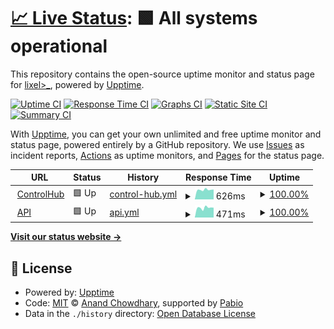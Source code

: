 # [📈 Live Status](https://www.status.control-hub.org): <!--live status--> **🟩 All systems operational**

This repository contains the open-source uptime monitor and status page for [lixel>\_](https://www.status.control-hub.org), powered by [Upptime](https://github.com/upptime/upptime).

[![Uptime CI](https://github.com/lixelv/controlhub-status/workflows/Uptime%20CI/badge.svg)](https://github.com/lixelv/controlhub-status/actions?query=workflow%3A%22Uptime+CI%22)
[![Response Time CI](https://github.com/lixelv/controlhub-status/workflows/Response%20Time%20CI/badge.svg)](https://github.com/lixelv/controlhub-status/actions?query=workflow%3A%22Response+Time+CI%22)
[![Graphs CI](https://github.com/lixelv/controlhub-status/workflows/Graphs%20CI/badge.svg)](https://github.com/lixelv/controlhub-status/actions?query=workflow%3A%22Graphs+CI%22)
[![Static Site CI](https://github.com/lixelv/controlhub-status/workflows/Static%20Site%20CI/badge.svg)](https://github.com/lixelv/controlhub-status/actions?query=workflow%3A%22Static+Site+CI%22)
[![Summary CI](https://github.com/lixelv/controlhub-status/workflows/Summary%20CI/badge.svg)](https://github.com/lixelv/controlhub-status/actions?query=workflow%3A%22Summary+CI%22)

With [Upptime](https://upptime.js.org), you can get your own unlimited and free uptime monitor and status page, powered entirely by a GitHub repository. We use [Issues](https://github.com/lixelv/controlhub-status/issues) as incident reports, [Actions](https://github.com/lixelv/controlhub-status/actions) as uptime monitors, and [Pages](https://www.status.control-hub.org) for the status page.

<!--start: status pages-->
<!-- This summary is generated by Upptime (https://github.com/upptime/upptime) -->
<!-- Do not edit this manually, your changes will be overwritten -->
<!-- prettier-ignore -->
| URL | Status | History | Response Time | Uptime |
| --- | ------ | ------- | ------------- | ------ |
| <img alt="" src="https://icons.duckduckgo.com/ip3/control-hub.org.ico" height="13"> [ControlHub](https://control-hub.org) | 🟩 Up | [control-hub.yml](https://github.com/lixelv/controlhub-status/commits/HEAD/history/control-hub.yml) | <details><summary><img alt="Response time graph" src="./graphs/control-hub/response-time-week.png" height="20"> 626ms</summary><br><a href="https://www.status.control-hub.org/history/control-hub"><img alt="Response time 1103" src="https://img.shields.io/endpoint?url=https%3A%2F%2Fraw.githubusercontent.com%2Flixelv%2Fcontrolhub-status%2FHEAD%2Fapi%2Fcontrol-hub%2Fresponse-time.json"></a><br><a href="https://www.status.control-hub.org/history/control-hub"><img alt="24-hour response time 743" src="https://img.shields.io/endpoint?url=https%3A%2F%2Fraw.githubusercontent.com%2Flixelv%2Fcontrolhub-status%2FHEAD%2Fapi%2Fcontrol-hub%2Fresponse-time-day.json"></a><br><a href="https://www.status.control-hub.org/history/control-hub"><img alt="7-day response time 626" src="https://img.shields.io/endpoint?url=https%3A%2F%2Fraw.githubusercontent.com%2Flixelv%2Fcontrolhub-status%2FHEAD%2Fapi%2Fcontrol-hub%2Fresponse-time-week.json"></a><br><a href="https://www.status.control-hub.org/history/control-hub"><img alt="30-day response time 666" src="https://img.shields.io/endpoint?url=https%3A%2F%2Fraw.githubusercontent.com%2Flixelv%2Fcontrolhub-status%2FHEAD%2Fapi%2Fcontrol-hub%2Fresponse-time-month.json"></a><br><a href="https://www.status.control-hub.org/history/control-hub"><img alt="1-year response time 1103" src="https://img.shields.io/endpoint?url=https%3A%2F%2Fraw.githubusercontent.com%2Flixelv%2Fcontrolhub-status%2FHEAD%2Fapi%2Fcontrol-hub%2Fresponse-time-year.json"></a></details> | <details><summary><a href="https://www.status.control-hub.org/history/control-hub">100.00%</a></summary><a href="https://www.status.control-hub.org/history/control-hub"><img alt="All-time uptime 99.98%" src="https://img.shields.io/endpoint?url=https%3A%2F%2Fraw.githubusercontent.com%2Flixelv%2Fcontrolhub-status%2FHEAD%2Fapi%2Fcontrol-hub%2Fuptime.json"></a><br><a href="https://www.status.control-hub.org/history/control-hub"><img alt="24-hour uptime 100.00%" src="https://img.shields.io/endpoint?url=https%3A%2F%2Fraw.githubusercontent.com%2Flixelv%2Fcontrolhub-status%2FHEAD%2Fapi%2Fcontrol-hub%2Fuptime-day.json"></a><br><a href="https://www.status.control-hub.org/history/control-hub"><img alt="7-day uptime 100.00%" src="https://img.shields.io/endpoint?url=https%3A%2F%2Fraw.githubusercontent.com%2Flixelv%2Fcontrolhub-status%2FHEAD%2Fapi%2Fcontrol-hub%2Fuptime-week.json"></a><br><a href="https://www.status.control-hub.org/history/control-hub"><img alt="30-day uptime 100.00%" src="https://img.shields.io/endpoint?url=https%3A%2F%2Fraw.githubusercontent.com%2Flixelv%2Fcontrolhub-status%2FHEAD%2Fapi%2Fcontrol-hub%2Fuptime-month.json"></a><br><a href="https://www.status.control-hub.org/history/control-hub"><img alt="1-year uptime 99.98%" src="https://img.shields.io/endpoint?url=https%3A%2F%2Fraw.githubusercontent.com%2Flixelv%2Fcontrolhub-status%2FHEAD%2Fapi%2Fcontrol-hub%2Fuptime-year.json"></a></details>
| <img alt="" src="https://icons.duckduckgo.com/ip3/pb.control-hub.org.ico" height="13"> [API](https://pb.control-hub.org/_/) | 🟩 Up | [api.yml](https://github.com/lixelv/controlhub-status/commits/HEAD/history/api.yml) | <details><summary><img alt="Response time graph" src="./graphs/api/response-time-week.png" height="20"> 471ms</summary><br><a href="https://www.status.control-hub.org/history/api"><img alt="Response time 519" src="https://img.shields.io/endpoint?url=https%3A%2F%2Fraw.githubusercontent.com%2Flixelv%2Fcontrolhub-status%2FHEAD%2Fapi%2Fapi%2Fresponse-time.json"></a><br><a href="https://www.status.control-hub.org/history/api"><img alt="24-hour response time 558" src="https://img.shields.io/endpoint?url=https%3A%2F%2Fraw.githubusercontent.com%2Flixelv%2Fcontrolhub-status%2FHEAD%2Fapi%2Fapi%2Fresponse-time-day.json"></a><br><a href="https://www.status.control-hub.org/history/api"><img alt="7-day response time 471" src="https://img.shields.io/endpoint?url=https%3A%2F%2Fraw.githubusercontent.com%2Flixelv%2Fcontrolhub-status%2FHEAD%2Fapi%2Fapi%2Fresponse-time-week.json"></a><br><a href="https://www.status.control-hub.org/history/api"><img alt="30-day response time 517" src="https://img.shields.io/endpoint?url=https%3A%2F%2Fraw.githubusercontent.com%2Flixelv%2Fcontrolhub-status%2FHEAD%2Fapi%2Fapi%2Fresponse-time-month.json"></a><br><a href="https://www.status.control-hub.org/history/api"><img alt="1-year response time 519" src="https://img.shields.io/endpoint?url=https%3A%2F%2Fraw.githubusercontent.com%2Flixelv%2Fcontrolhub-status%2FHEAD%2Fapi%2Fapi%2Fresponse-time-year.json"></a></details> | <details><summary><a href="https://www.status.control-hub.org/history/api">100.00%</a></summary><a href="https://www.status.control-hub.org/history/api"><img alt="All-time uptime 99.99%" src="https://img.shields.io/endpoint?url=https%3A%2F%2Fraw.githubusercontent.com%2Flixelv%2Fcontrolhub-status%2FHEAD%2Fapi%2Fapi%2Fuptime.json"></a><br><a href="https://www.status.control-hub.org/history/api"><img alt="24-hour uptime 100.00%" src="https://img.shields.io/endpoint?url=https%3A%2F%2Fraw.githubusercontent.com%2Flixelv%2Fcontrolhub-status%2FHEAD%2Fapi%2Fapi%2Fuptime-day.json"></a><br><a href="https://www.status.control-hub.org/history/api"><img alt="7-day uptime 100.00%" src="https://img.shields.io/endpoint?url=https%3A%2F%2Fraw.githubusercontent.com%2Flixelv%2Fcontrolhub-status%2FHEAD%2Fapi%2Fapi%2Fuptime-week.json"></a><br><a href="https://www.status.control-hub.org/history/api"><img alt="30-day uptime 100.00%" src="https://img.shields.io/endpoint?url=https%3A%2F%2Fraw.githubusercontent.com%2Flixelv%2Fcontrolhub-status%2FHEAD%2Fapi%2Fapi%2Fuptime-month.json"></a><br><a href="https://www.status.control-hub.org/history/api"><img alt="1-year uptime 99.99%" src="https://img.shields.io/endpoint?url=https%3A%2F%2Fraw.githubusercontent.com%2Flixelv%2Fcontrolhub-status%2FHEAD%2Fapi%2Fapi%2Fuptime-year.json"></a></details>

<!--end: status pages-->

[**Visit our status website →**](https://www.status.control-hub.org)

## 📄 License

- Powered by: [Upptime](https://github.com/upptime/upptime)
- Code: [MIT](./LICENSE) © [Anand Chowdhary](https://anandchowdhary.com), supported by [Pabio](https://pabio.com)
- Data in the `./history` directory: [Open Database License](https://opendatacommons.org/licenses/odbl/1-0/)
